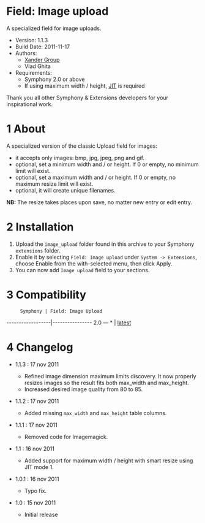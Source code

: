Field: Image upload
==============

A specialized field for image uploads.

* Version: 1.1.3
* Build Date: 2011-11-17
* Authors:
	- [Xander Group](http://www.xandergroup.ro)
	- Vlad Ghita
* Requirements:
	- Symphony 2.0 or above
	- If using maximum width / height, [JIT](https://github.com/symphonycms/jit_image_manipulation) is required

Thank you all other Symphony & Extensions developers for your inspirational work.



# 1 About #

A specialized version of the classic Upload field for images: 

- it accepts only images: bmp, jpg, jpeg, png and gif.
- optional, set a minimum width and / or height. If 0 or empty, no minimum limit will exist.
- optional, set a maximum width and / or height. If 0 or empty, no maximum resize limit will exist.
- optional, it will create unique filenames.

**NB:** The resize takes places upon save, no matter new entry or edit entry.



# 2 Installation #

1. Upload the `image_upload` folder found in this archive to your Symphony `extensions` folder.    
2. Enable it by selecting `Field: Image upload` under `System -> Extensions`, choose Enable from the with-selected menu, then click Apply.
3. You can now add `Image upload` field to your sections.




# 3 Compatibility #

         Symphony | Field: Image Upload
------------------|----------------
      2.0 — *     | [latest](https://github.com/vlad-ghita/image_upload)




# 4 Changelog #

- 1.1.3 : 17 nov 2011
    * Refined image dimension maximum limits discovery. It now properly resizes images so the result fits both max_width and max_height.
	* Increased desired image quality from 80 to 85.

- 1.1.2 : 17 nov 2011
    * Added missing `max_width` and `max_height` table columns.

- 1.1.1 : 17 nov 2011
    * Removed code for Imagemagick.

- 1.1 : 16 nov 2011
    * Added support for maximum width / height with smart resize using JIT mode 1.

- 1.0.1 : 16 nov 2011
    * Typo fix.

- 1.0 : 15 nov 2011
    * Initial release